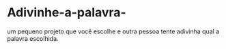 # Adivinhe-a-palavra-
um pequeno projeto que você escolhe e outra pessoa tente adivinha qual a palavra escolhida.
